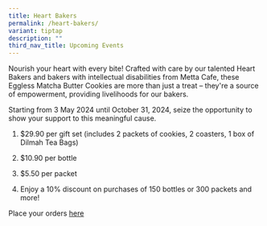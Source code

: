 ```yaml
---
title: Heart Bakers
permalink: /heart-bakers/
variant: tiptap
description: ""
third_nav_title: Upcoming Events
---
```

<p>Nourish your heart with every bite! Crafted with care by our talented
Heart Bakers and bakers with intellectual disabilities from Metta Cafe,
these Eggless Matcha Butter Cookies are more than just a treat – they're
a source of empowerment, providing livelihoods for our bakers.</p>
<p>Starting from 3 May 2024 until October 31, 2024, seize the opportunity
to show your support to this meaningful cause.</p>
<ol data-tight="true" class="tight">
<li>
<p>$29.90 per gift set (includes 2 packets of cookies, 2 coasters, 1 box
of Dilmah Tea Bags)</p>
</li>
<li>
<p>$10.90 per bottle</p>
</li>
<li>
<p>$5.50 per packet</p>
</li>
<li>
<p>Enjoy a 10% discount on purchases of 150 bottles or 300 packets and more!</p>
</li>
</ol>
<p>Place your orders <a href="https://go.gov.sg/hborder" rel="noopener noreferrer nofollow" target="_blank">here</a>
</p>